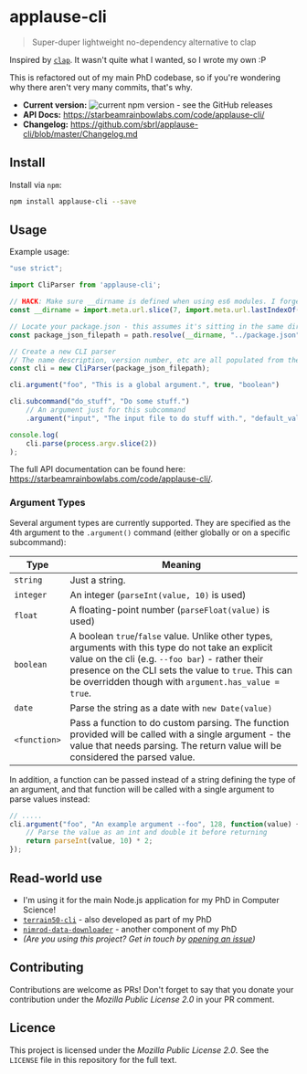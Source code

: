 # applause-cli

> Super-duper lightweight no-dependency alternative to clap

Inspired by [`clap`](https://www.npmjs.com/package/clap). It wasn't quite what I wanted, so I wrote my own :P

This is refactored out of my main PhD codebase, so if you're wondering why there aren't very many commits, that's why.

 - **Current version:** ![current npm version - see the GitHub releases](https://img.shields.io/npm/v/applause-cli)
 - **API Docs:** https://starbeamrainbowlabs.com/code/applause-cli/
 - **Changelog:** https://github.com/sbrl/applause-cli/blob/master/Changelog.md


## Install
Install via `npm`:

```bash
npm install applause-cli --save
```


## Usage
Example usage:

```javascript
"use strict";

import CliParser from 'applause-cli';

// HACK: Make sure __dirname is defined when using es6 modules. I forget where I found this - a PR with a source URL would be great :D
const __dirname = import.meta.url.slice(7, import.meta.url.lastIndexOf("/"));

// Locate your package.json - this assumes it's sitting in the same directory as this file
const package_json_filepath = path.resolve(__dirname, "../package.json");

// Create a new CLI parser
// The name description, version number, etc are all populated from there
const cli = new CliParser(package_json_filepath);

cli.argument("foo", "This is a global argument.", true, "boolean")

cli.subcommand("do_stuff", "Do some stuff.")
	// An argument just for this subcommand
	.argument("input", "The input file to do stuff with.", "default_value_here", "string");

console.log(
	cli.parse(process.argv.slice(2))
);
```

The full API documentation can be found here: <https://starbeamrainbowlabs.com/code/applause-cli/>.

### Argument Types
Several argument types are currently supported. They are specified as the 4th argument to the `.argument()` command (either globally or on a specific subcommand):

Type		| Meaning
------------|----------------------------
`string`	| Just a string.
`integer`	| An integer (`parseInt(value, 10)` is used)
`float`		| A floating-point number (`parseFloat(value)` is used)
`boolean`	| A boolean `true`/`false` value. Unlike other types, arguments with this type do not take an explicit value on the cli (e.g. `--foo bar`) - rather their presence on the CLI sets the value to `true`. This can be overridden though with `argument.has_value = true`.
`date`		| Parse the string as a date with `new Date(value)`
`<function>`| Pass a function to do custom parsing. The function provided will be called with a single argument - the value that needs parsing. The return value will be considered the parsed value.

In addition, a function can be passed instead of a string defining the type of an argument, and that function will be called with a single argument to parse values instead:

```javascript
// .....
cli.argument("foo", "An example argument --foo", 128, function(value) {
	// Parse the value as an int and double it before returning
	return parseInt(value, 10) * 2;
});
```

## Read-world use
 - I'm using it for the main Node.js application for my PhD in Computer Science!
 - [`terrain50-cli`](https://www.npmjs.com/package/terrain50-cli) - also developed as part of my PhD
 - [`nimrod-data-downloader`](https://www.npmjs.com/package/nimrod-data-downloader) - another component of my PhD
 - _(Are you using this project? Get in touch by [opening an issue](https://github.com/sbrl/applause-cli/issues/new))_


## Contributing
Contributions are welcome as PRs! Don't forget to say that you donate your contribution under the _Mozilla Public License 2.0_ in your PR comment.


## Licence
This project is licensed under the _Mozilla Public License 2.0_. See the `LICENSE` file in this repository for the full text.
